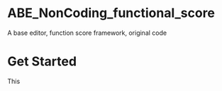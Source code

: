 # ABE_NonCoding_functional_score
A base editor, function score framework, original code

# Get Started

This 

